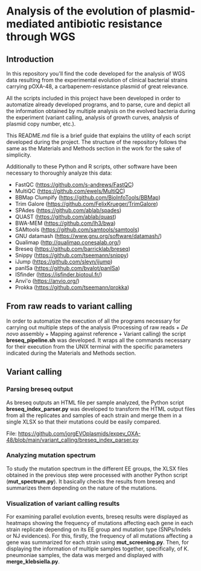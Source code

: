 # Analysis of the evolution of plasmid-mediated antibiotic resistance through WGS

## Introduction

In this repository you'll find the code developed for the analysis of WGS data resulting from the experimental evolution of clinical bacterial strains carrying pOXA-48, a carbapenem-resistance plasmid of great relevance.

All the scripts included in this project have been developed in order to automatize already developed programs, and to parse, cure and depict all the information obtained by multiple analysis on the evolved bacteria during the experiment (variant calling, analysis of growth curves, analysis of plasmid copy number, etc.).

This README.md file is a brief guide that explains the utility of each script developed during the project. The structure of the repository follows the same as the Materials and Methods section in the work for the sake of simplicity.

Additionally to these Python and R scripts, other software have been necessary to thoroughly analyze this data:

* FastQC (https://github.com/s-andrews/FastQC)
* MultiQC (https://github.com/ewels/MultiQC)
* BBMap Clumpify (https://github.com/BioInfoTools/BBMap)
* Trim Galore (https://github.com/FelixKrueger/TrimGalore)
* SPAdes (https://github.com/ablab/spades)
* QUAST (https://github.com/ablab/quast)
* BWA-MEM (https://github.com/lh3/bwa)
* SAMtools (https://github.com/samtools/samtools)
* GNU datamash (https://www.gnu.org/software/datamash/)
* Qualimap (http://qualimap.conesalab.org/)
* Breseq (https://github.com/barricklab/breseq)
* Snippy (https://github.com/tseemann/snippy)
* iJump (https://github.com/sleyn/ijump)
* panISa (https://github.com/bvalot/panISa)
* ISfinder (https://isfinder.biotoul.fr/)
* Anvi'o (https://anvio.org/)
* Prokka (https://github.com/tseemann/prokka)

## From raw reads to variant calling

In order to automatize the execution of all the programs necessary for carrying out multiple steps of the analysis (Processing of raw reads + *De novo* assembly + Mapping against reference + Variant calling) the script **breseq_pipeline.sh** was developed. It wraps all the commands necessary for their execution from the UNIX terminal with the specific parameters indicated during the Materials and Methods section.

## Variant calling

### Parsing breseq output

As breseq outputs an HTML file per sample analyzed, the Python script **breseq_index_parser.py** was developed to transform the HTML output files from all the replicates and samples of each strain and merge them in a single XLSX so that their mutations could be easily compared.

File: https://github.com/jorgEVOplasmids/expev_OXA-48/blob/main/variant_calling/breseq_index_parser.py

### Analyzing mutation spectrum

To study the mutation spectrum in the different EE groups, the XLSX files obtained in the previous step were processed with another Python script (**mut_spectrum.py**). It basically checks the results from breseq and summarizes them depending on the nature of the mutations.

### Visualization of variant calling results

For examining parallel evolution events, breseq results were displayed as heatmaps showing the frequency of mutations affecting each gene in each strain replicate depending on its EE group and mutation type (SNPs/Indels or NJ evidences). For this, firstly, the frequency of all mutations affecting a gene was summarized for each strain using **mut_screening.py**. Then, for displaying the information of multiple samples together, specifically, of K. pneumoniae samples, the data was merged and displayed with **merge_klebsiella.py**.
